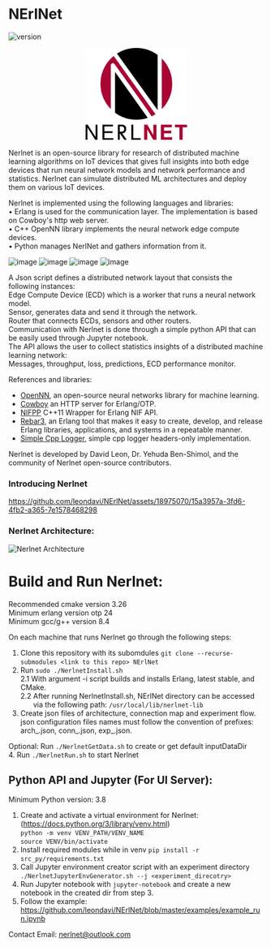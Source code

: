 # NErlNet
![version](https://img.shields.io/github/v/release/leondavi/NErlNet)


<p align="center">
  <img src="NerlnetLogo.png" width="200" title="NerlNet">
</p>

Nerlnet is an open-source library for research of distributed machine learning algorithms on IoT devices that gives full insights into both edge devices that run neural network models and network performance and statistics. Nerlnet can simulate distributed ML architectures and deploy them on various IoT devices.     

Nerlnet is implemented using the following languages and libraries:  
• Erlang is used for the communication layer. The implementation is based on Cowboy's http web server.  
• C++ OpenNN library implements the neural network edge compute devices.  
• Python manages NerlNet and gathers information from it.   

![image](https://user-images.githubusercontent.com/18975070/144730156-5bd03ad7-fc5f-45e9-8b4e-62d582af2200.png) 
![image](https://user-images.githubusercontent.com/18975070/144730182-c535b20a-a5f9-4d4f-8632-77d49732f17f.png) 
![image](https://user-images.githubusercontent.com/18975070/144730189-4bad4fba-e559-45a6-b163-d3e5d7d87e1f.png) 
![image](https://user-images.githubusercontent.com/18975070/144730205-5a665819-4be0-40aa-88e5-868ba99aab17.png)
 
A Json script defines a distributed network layout that consists the following instances:    
Edge Compute Device (ECD) which is a worker that runs a neural network model.   
Sensor, generates data and send it through the network.   
Router that connects ECDs, sensors and other routers.   
Communication with Nerlnet is done through a simple python API that can be easily used through Jupyter notebook.       
The API allows the user to collect statistics insights of a distributed machine learning network:   
Messages, throughput, loss, predictions, ECD performance monitor.

References and libraries:
- [OpenNN](https://www.opennn.net/), an open-source neural networks library for machine learning.   
- [Cowboy](https://github.com/ninenines/cowboy) an HTTP server for Erlang/OTP.  
- [NIFPP](https://github.com/goertzenator/nifpp) C++11 Wrapper for Erlang NIF API.   
- [Rebar3](https://github.com/erlang/rebar3), an Erlang tool that makes it easy to create, develop, and release Erlang libraries, applications, and systems in a repeatable manner.
- [Simple Cpp Logger](https://github.com/nadrino/simple-cpp-logger), simple cpp logger headers-only implementation.

Nerlnet is developed by David Leon, Dr. Yehuda Ben-Shimol, and the community of Nerlnet open-source contributors.   

### Introducing Nerlnet


https://github.com/leondavi/NErlNet/assets/18975070/15a3957a-3fd6-4fb2-a365-7e1578468298



### Nerlnet Architecture:
![Nerlnet Architecture](https://user-images.githubusercontent.com/18975070/141692829-f0cdca7d-96d1-43b0-920a-5821a14242f7.jpg)

# Build and Run Nerlnet:
Recommended cmake version 3.26   
Minimum erlang version otp 24   
Minimum gcc/g++ version 8.4   

On each machine that runs Nerlnet go through the following steps:

1. Clone this repository with its subomdules ```git clone --recurse-submodules <link to this repo> NErlNet```  
2. Run ```sudo ./NerlnetInstall.sh```  
  2.1 With argument -i script builds and installs Erlang, latest stable, and CMake.  
  2.2 After running NerlnetInstall.sh, NErlNet directory can be accessed  
    via the following path: ```/usr/local/lib/nerlnet-lib```  
3. Create json files of architecture, connection map and experiment flow.  
json configuration files names must follow the convention of prefixes:  
arch_<any>.json, conn_<any>.json, exp_<any>.json.  

Optional: Run ```./NerlnetGetData.sh``` to create or get default inputDataDir  
4. Run ```./NerlnetRun.sh``` to start Nerlnet  


## Python API and Jupyter (For UI Server): 
Minimum Python version: 3.8

1. Create and activate a virtual environment for Nerlnet: (https://docs.python.org/3/library/venv.html)  
  ```python -m venv VENV_PATH/VENV_NAME ```  
  ```source VENV/bin/activate``` 
2. Install required modules while in venv ```pip install -r src_py/requirements.txt```
3. Call Jupyter environment creator script with an experiment directory ```./NerlnetJupyterEnvGenerator.sh --j <experiment_direcotry>```
4. Run Jupyter notebook with ```jupyter-notebook``` and create a new notebook in the created dir from step 3. 
5. Follow the example: https://github.com/leondavi/NErlNet/blob/master/examples/example_run.ipynb 

Contact Email: nerlnet@outlook.com

